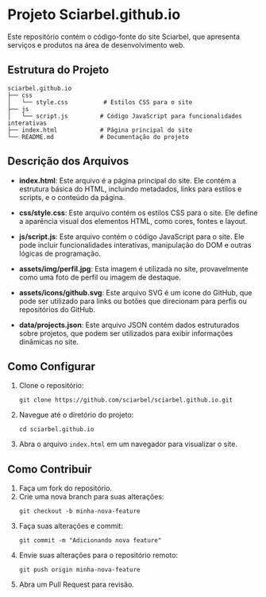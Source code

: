 # Projeto Sciarbel.github.io

Este repositório contém o código-fonte do site Sciarbel, que apresenta serviços e produtos na área de desenvolvimento web.

## Estrutura do Projeto

```
sciarbel.github.io
├── css
│   └── style.css          # Estilos CSS para o site
├── js
│   └── script.js         # Código JavaScript para funcionalidades interativas
├── index.html            # Página principal do site
└── README.md             # Documentação do projeto
```

## Descrição dos Arquivos

- **index.html**: Este arquivo é a página principal do site. Ele contém a estrutura básica do HTML, incluindo metadados, links para estilos e scripts, e o conteúdo da página.

- **css/style.css**: Este arquivo contém os estilos CSS para o site. Ele define a aparência visual dos elementos HTML, como cores, fontes e layout.

- **js/script.js**: Este arquivo contém o código JavaScript para o site. Ele pode incluir funcionalidades interativas, manipulação do DOM e outras lógicas de programação.

- **assets/img/perfil.jpg**: Esta imagem é utilizada no site, provavelmente como uma foto de perfil ou imagem de destaque.

- **assets/icons/github.svg**: Este arquivo SVG é um ícone do GitHub, que pode ser utilizado para links ou botões que direcionam para perfis ou repositórios do GitHub.

- **data/projects.json**: Este arquivo JSON contém dados estruturados sobre projetos, que podem ser utilizados para exibir informações dinâmicas no site.

## Como Configurar

1. Clone o repositório:
   ```
   git clone https://github.com/sciarbel/sciarbel.github.io.git
   ```

2. Navegue até o diretório do projeto:
   ```
   cd sciarbel.github.io
   ```

3. Abra o arquivo `index.html` em um navegador para visualizar o site.

## Como Contribuir

1. Faça um fork do repositório.
2. Crie uma nova branch para suas alterações:
   ```
   git checkout -b minha-nova-feature
   ```
3. Faça suas alterações e commit:
   ```
   git commit -m "Adicionando nova feature"
   ```
4. Envie suas alterações para o repositório remoto:
   ```
   git push origin minha-nova-feature
   ```
5. Abra um Pull Request para revisão.